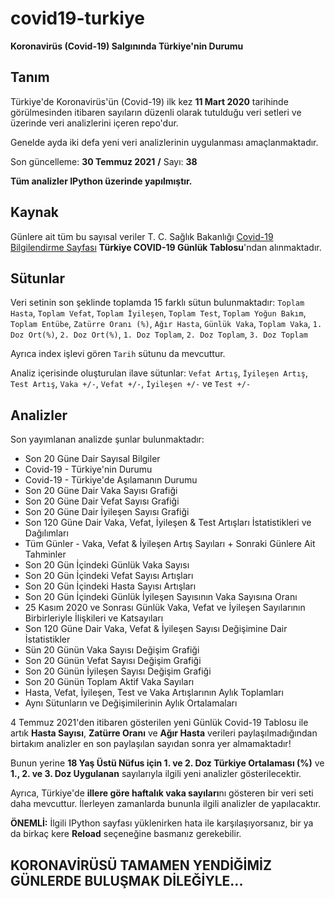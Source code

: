 # covid19-turkiye

**Koronavirüs (Covid-19) Salgınında Türkiye'nin Durumu**

## Tanım

Türkiye'de Koronavirüs'ün (Covid-19) ilk kez **11 Mart 2020** tarihinde görülmesinden itibaren sayıların düzenli olarak tutulduğu veri setleri ve üzerinde veri analizlerini içeren repo'dur.

Genelde ayda iki defa yeni veri analizlerinin uygulanması amaçlanmaktadır.

Son güncelleme: **30 Temmuz 2021** **/** Sayı: **38**

**Tüm analizler IPython üzerinde yapılmıştır.**

## Kaynak

Günlere ait tüm bu sayısal veriler T. C. Sağlık Bakanlığı [Covid-19 Bilgilendirme Sayfası](https://covid19.saglik.gov.tr/) **Türkiye COVID-19 Günlük Tablosu**'ndan alınmaktadır.

## Sütunlar

Veri setinin son şeklinde toplamda 15 farklı sütun bulunmaktadır: `Toplam Hasta`, `Toplam Vefat`, `Toplam İyileşen`, `Toplam Test`, `Toplam Yoğun Bakım`, `Toplam Entübe`, `Zatürre Oranı (%)`, `Ağır Hasta`, `Günlük Vaka`, `Toplam Vaka`, `1. Doz Ort(%)`, `2. Doz Ort(%)`, `1. Doz Toplam`, `2. Doz Toplam`, `3. Doz Toplam`

Ayrıca index işlevi gören `Tarih` sütunu da mevcuttur.

Analiz içerisinde oluşturulan ilave sütunlar: `Vefat Artış`, `İyileşen Artış`, `Test Artış`, `Vaka +/-`, `Vefat +/-`, `İyileşen +/-` ve `Test +/-`

## Analizler

Son yayımlanan analizde şunlar bulunmaktadır:
* Son 20 Güne Dair Sayısal Bilgiler
* Covid-19 - Türkiye'nin Durumu
* Covid-19 - Türkiye'de Aşılamanın Durumu
* Son 20 Güne Dair Vaka Sayısı Grafiği
* Son 20 Güne Dair Vefat Sayısı Grafiği
* Son 20 Güne Dair İyileşen Sayısı Grafiği
* Son 120 Güne Dair Vaka, Vefat, İyileşen & Test Artışları İstatistikleri ve Dağılımları
* Tüm Günler - Vaka, Vefat & İyileşen Artış Sayıları + Sonraki Günlere Ait Tahminler
* Son 20 Gün İçindeki Günlük Vaka Sayısı
* Son 20 Gün İçindeki Vefat Sayısı Artışları
* Son 20 Gün İçindeki Hasta Sayısı Artışları
* Son 20 Gün İçindeki Günlük İyileşen Sayısının Vaka Sayısına Oranı
* 25 Kasım 2020 ve Sonrası Günlük Vaka, Vefat ve İyileşen Sayılarının Birbirleriyle İlişkileri ve Katsayıları
* Son 120 Güne Dair Vaka, Vefat & İyileşen Sayısı Değişimine Dair İstatistikler
* Sün 20 Günün Vaka Sayısı Değişim Grafiği
* Son 20 Günün Vefat Sayısı Değişim Grafiği
* Son 20 Günün İyileşen Sayısı Değişim Grafiği
* Son 20 Günün Toplam Aktif Vaka Sayıları
* Hasta, Vefat, İyileşen, Test ve Vaka Artışlarının Aylık Toplamları
* Aynı Sütunların ve Değişimilerinin Aylık Ortalamaları

4 Temmuz 2021'den itibaren gösterilen yeni Günlük Covid-19 Tablosu ile artık **Hasta Sayısı**, **Zatürre Oranı** ve **Ağır Hasta** verileri paylaşılmadığından birtakım analizler en son paylaşılan sayıdan sonra yer almamaktadır!

Bunun yerine **18 Yaş Üstü Nüfus için 1. ve 2. Doz Türkiye Ortalaması (%)** ve **1., 2. ve 3. Doz Uygulanan** sayılarıyla ilgili yeni analizler gösterilecektir.

Ayrıca, Türkiye'de **illere göre haftalık vaka sayıları**nı gösteren bir veri seti daha mevcuttur. İlerleyen zamanlarda bununla ilgili analizler de yapılacaktır.

**ÖNEMLİ:** İlgili IPython sayfası yüklenirken hata ile karşılaşıyorsanız, bir ya da birkaç kere **Reload** seçeneğine basmanız gerekebilir.

## KORONAVİRÜSÜ TAMAMEN YENDİĞİMİZ GÜNLERDE BULUŞMAK DİLEĞİYLE...
